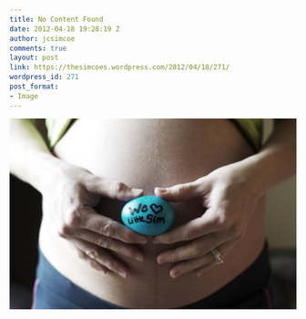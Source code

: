 ```yaml
---
title: No Content Found
date: 2012-04-18 19:28:19 Z
author: jcsimcoe
comments: true
layout: post
link: https://thesimcoes.wordpress.com/2012/04/18/271/
wordpress_id: 271
post_format:
- Image
---
```


![](/public/assets/tumblr_m2owr84d3g1qbwpqvo1_1280.jpg)
